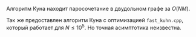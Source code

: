 Алгоритм Куна находит паросочетание в двудольном графе за $O(NM)$.

Так же предоставлен алгоритм Куна с оптимизацией `fast_kuhn.cpp`, который работает для $N\le10^5$. Но точная асимптотика неизвестна.